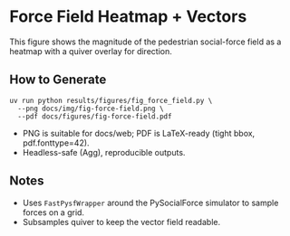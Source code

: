 # Force Field Heatmap + Vectors

This figure shows the magnitude of the pedestrian social-force field as a heatmap with a quiver overlay for direction.

## How to Generate

```
uv run python results/figures/fig_force_field.py \
  --png docs/img/fig-force-field.png \
  --pdf docs/figures/fig-force-field.pdf
```

- PNG is suitable for docs/web; PDF is LaTeX-ready (tight bbox, pdf.fonttype=42).
- Headless-safe (Agg), reproducible outputs.

## Notes
- Uses `FastPysfWrapper` around the PySocialForce simulator to sample forces on a grid.
- Subsamples quiver to keep the vector field readable.
